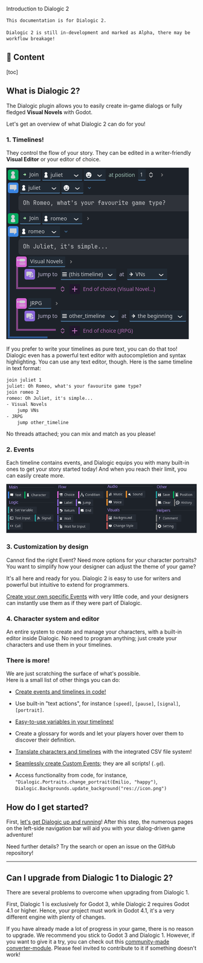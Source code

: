 <div class="header-banner dawn">
     <div class="header-label dawn">Introduction to Dialogic 2</div>
</div>

```admonish
This documentation is for Dialogic 2.

Dialogic 2 is still in-development and marked as Alpha, there may be workflow breakage!
```

## 📜 Content
[toc]

## What is Dialogic 2?

The Dialogic plugin allows you to easily create in-game dialogs or fully fledged **Visual Novels** with Godot.

Let's get an overview of what Dialogic 2 can do for you!

### 1. Timelines!

They control the flow of your story. They can be edited in a writer-friendly **Visual Editor** or your editor of choice.

![Dialogic 2: Timeline in Visual Mode](media/introduction/visual_timeline.png)

If you prefer to write your timelines as pure text, you can do that too! Dialogic even has a powerful text editor with autocompletion and syntax highlighting. You can use any text editor, though. Here is the same timeline in text format:

```dtl
join juliet 1
juliet: Oh Romeo, what's your favourite game type?
join romeo 2
romeo: Oh Juliet, it's simple...
- Visual Novels
    jump VNs
- JRPG
    jump other_timeline
```

No threads attached; you can mix and match as you please!

### 2. Events

Each timeline contains events, and Dialogic equips you with many built-in ones to get your story started today! And when you reach their limit, you can easily create more.

![Dialogic 2: Built-In Timeline Events](media/introduction/events.png)

### 3. Customization by design

Cannot find the right Event? Need more options for your character portraits? You want to simplify how your designer can adjust the theme of your game?

It's all here and ready for you. Dialogic 2 is easy to use for writers and powerful but intuitive to extend for programmers.

[Create your own specific Events](creating-extensions.md) with very little code, and your designers can instantly use them as if they were part of Dialogic.

### 4. Character system and editor

An entire system to create and manage your characters, with a built-in editor inside Dialogic.
No need to program anything; just create your characters and use them in your timelines.

### There is more!

We are just scratching the surface of what's possible.\
Here is a small list of other things you can do:

- [Create events and timelines in code!](creating-timelines-in-code)

- Use built-in "text actions", for instance `[speed]`, `[pause]`, `[signal]`, `[portrait]`.

- [Easy-to-use variables in your timelines!](variables.md)

- Create a glossary for words and let your players hover over them to discover their definition.

- [Translate characters and timelines](translation.md) with the integrated CSV file system!

- [Seamlessly create Custom Events](creating-extensions.md); they are all scripts! (`.gd`).

- Access functionality from code, for instance, `"Dialogic.Portraits.change_portrait(Emilio, "happy")`, `Dialogic.Backgrounds.update_background("res://icon.png")`

## How do I get started?

First, [let's get Dialogic up and running](getting-started)! After this step, the numerous pages on the left-side navigation bar will aid you with your dialog-driven game adventure!

Need further details? Try the search or open an issue on the GitHub repository!

---

## Can I upgrade from Dialogic 1 to Dialogic 2?

There are several problems to overcome when upgrading from Dialogic 1.

First, Dialogic 1 is exclusively for Godot 3, while Dialogic 2 requires Godot 4.1 or higher.
Hence, your project must work in Godot 4.1, it's a very different engine with plenty of changes.

If you have already made a lot of progress in your game, there is no reason to upgrade. We recommend you stick to Godot 3 and Dialogic 1.
However, if you want to give it a try, you can check out this [community-made converter-module](https://github.com/dialogic-godot/1to2-converter). Please feel invited to contribute to it if something doesn't work!
